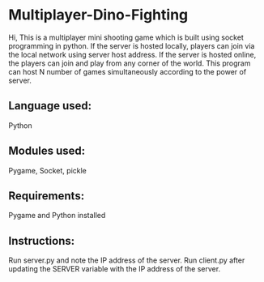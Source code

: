 # Multiplayer-Dino-Fighting
Hi, This is a multiplayer mini shooting game which is built using socket programming in python. If the server is hosted locally, players can join via the local network using server host address. If the server is hosted online, the players can join and play from any corner of the world. This program can host N number of games simultaneously according to the power of server.


<h2>Language used:</h2>
Python


<h2>Modules used:</h2>
Pygame,
Socket,
pickle


<h2>Requirements:</h2>
Pygame and Python installed


<h2>Instructions:</h2>
Run server.py and note the IP address of the server.
Run client.py after updating the SERVER variable with the IP address of the server.
